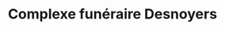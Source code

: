 ---
title: "Complexe funéraire Desnoyers"
url: /chambly/complexe-funeraire-desnoyers/
shop: funeral directors
---